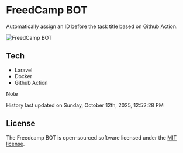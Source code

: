 # FreedCamp BOT

Automatically assign an ID before the task title based on Github Action.

![FreedCamp BOT](https://repository-images.githubusercontent.com/737932867/7d34798b-2680-471c-b089-a78a718d3d6a)

## Tech

- Laravel
- Docker
- Github Action

> [!NOTE]  
> History last updated on Sunday, October 12th, 2025, 12:52:28 PM

## License

The Freedcamp BOT is open-sourced software licensed under the [MIT license](https://opensource.org/licenses/MIT).
